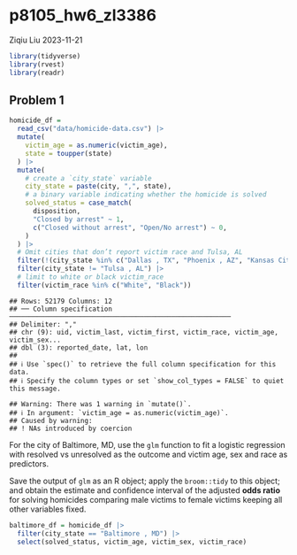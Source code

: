 p8105_hw6_zl3386
================
Ziqiu Liu
2023-11-21

``` r
library(tidyverse)
library(rvest)
library(readr)
```

## Problem 1

``` r
homicide_df = 
  read_csv("data/homicide-data.csv") |>
  mutate(
    victim_age = as.numeric(victim_age),
    state = toupper(state)
  ) |>
  mutate(
    # create a `city_state` variable
    city_state = paste(city, ",", state),
    # a binary variable indicating whether the homicide is solved
    solved_status = case_match( 
      disposition,
      "Closed by arrest" ~ 1,
      c("Closed without arrest", "Open/No arrest") ~ 0,
    )
  ) |>
  # Omit cities that don’t report victim race and Tulsa, AL
  filter(!(city_state %in% c("Dallas , TX", "Phoenix , AZ", "Kansas City , MO"))) |> 
  filter(city_state != "Tulsa , AL") |>
  # limit to white or black victim_race
  filter(victim_race %in% c("White", "Black"))
```

    ## Rows: 52179 Columns: 12
    ## ── Column specification ────────────────────────────────────────────────────────
    ## Delimiter: ","
    ## chr (9): uid, victim_last, victim_first, victim_race, victim_age, victim_sex...
    ## dbl (3): reported_date, lat, lon
    ## 
    ## ℹ Use `spec()` to retrieve the full column specification for this data.
    ## ℹ Specify the column types or set `show_col_types = FALSE` to quiet this message.

    ## Warning: There was 1 warning in `mutate()`.
    ## ℹ In argument: `victim_age = as.numeric(victim_age)`.
    ## Caused by warning:
    ## ! NAs introduced by coercion

For the city of Baltimore, MD, use the `glm` function to fit a logistic
regression with resolved vs unresolved as the outcome and victim age,
sex and race as predictors.

Save the output of `glm` as an R object; apply the `broom::tidy` to this
object; and obtain the estimate and confidence interval of the adjusted
**odds ratio** for solving homicides comparing male victims to female
victims keeping all other variables fixed.

``` r
baltimore_df = homicide_df |>
  filter(city_state == "Baltimore , MD") |>
  select(solved_status, victim_age, victim_sex, victim_race) 
```
